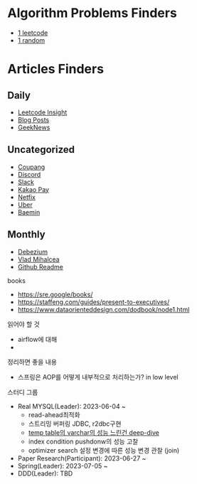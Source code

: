# Algorithm Problems Finders

- [1 leetcode](https://leetcode.com/problems/random-one-question/algorithms)
- [1 random](https://solved.ac/search?query=%28*b5..p3+-%40%24me%29+%28lang%3Ako+%7C+lang%3Aen%29&sort=random&direction=asc&page=1)

# Articles Finders
## Daily
- [Leetcode Insight](https://leetcode.com/discuss/interview-question?currentPage=1&orderBy=newest_to_oldest&query=)
- [Blog Posts](https://techblogposts.com/)
- [GeekNews](https://news.hada.io/new)

## Uncategorized
- [Coupang](https://medium.com/@coupang-engineering-kr)
- [Discord](https://discord.com/category/engineering)
- [Slack](https://slack.engineering/)
- [Kakao Pay](https://tech.kakaopay.com/)
- [Netfix](https://netflixtechblog.medium.com/)
- [Uber](https://www.uber.com/en-SE/blog/engineering/)
- [Baemin](https://techblog.woowahan.com/)

## Monthly
- [Debezium](https://debezium.io/blog/)
- [Vlad Mihalcea](https://vladmihalcea.com/blog/)
- [Github Readme](https://github.com/readme)

books
- https://sre.google/books/
- https://staffeng.com/guides/present-to-executives/
- https://www.dataorienteddesign.com/dodbook/node1.html

읽어야 할 것
- airflow에 대해
- 

정리하면 좋을 내용
- 스프링은 AOP를 어떻게 내부적으로 처리하는가? in low level

스터디 그룹
- Real MYSQL(Leader): 2023-06-04 ~
  - read-ahead최적화
  - 스트리밍 버퍼링 JDBC, r2dbc구현
  - [temp table의 varchar의 성능 느린건 deep-dive](https://github.com/KSH-code/study/blob/master/varchar-fixed-length.md)
  - index condition pushdonw의 성능 고찰
  - optimizer search 설정 변경에 따른 성능 변경 관찰 (join)
- Paper Research(Participant): 2023-06-27 ~
- Spring(Leader): 2023-07-05 ~
- DDD(Leader): TBD
